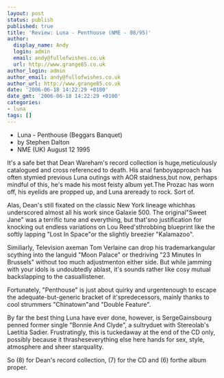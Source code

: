 ```yaml
---
layout: post
status: publish
published: true
title: 'Review: Luna - Penthouse (NME - 08/95)'
author:
  display_name: Andy
  login: admin
  email: andy@fullofwishes.co.uk
  url: http://www.grange85.co.uk
author_login: admin
author_email: andy@fullofwishes.co.uk
author_url: http://www.grange85.co.uk
date: '2006-06-18 14:22:29 +0100'
date_gmt: '2006-06-18 14:22:29 +0100'
categories:
- luna
tags: []
---
```

<ul>
<li>Luna - Penthouse (Beggars Banquet)</li>
<li>by Stephen Dalton</li>
<li> NME (UK) August 12 1995</li>
</ul>
<p>It's a safe bet that Dean Wareham's record collection is huge,meticulously catalogued and cross referenced to death. His anal fanboyapproach has often stymied previous Luna outings with AOR staidness,but now, perhaps mindful of this, he's made his most feisty album yet.The Prozac has worn off, his eyelids are propped up, and Luna areready to rock. Sort of.</p>
<p>Alas, Dean's still fixated on the classic New York lineage whichhas underscored almost all his work since Galaxie 500. The original&quot;Sweet Jane&quot; was a terrific tune and everything, but that'sno justification for knocking out endless variations on Lou Reed'sthrobbing blueprint like the softly lapping &quot;Lost In Space&quot;or the slightly breezier &quot;Kalamazoo&quot;.</p></p>
<p>Similiarly, Television axeman Tom Verlaine can drop his trademarkangular scything into the languid &quot;Moon Palace&quot; or thedriving &quot;23 Minutes In Brussels&quot; without too much adjustmenton either side. But while jamming with your idols is undoubtedly ablast, it's sounds rather like cosy mutual backslapping to the casuallistener.</p>
<p>Fortunately, &quot;Penthouse&quot; is just about quirky and urgentenough to escape the adequate-but-generic bracket of it'spredecessors, mainly thanks to cool strummers &quot;Chinatown&quot;and &quot;Double Feature&quot;.</p>
<p>By far the best thing Luna have ever done, however, is SergeGainsbourg penned former single &quot;Bonnie And Clyde&quot;, a sultryduet with Stereolab's Laetitia Sadier. Frustratingly, this is tuckedaway at the end of the CD only, possibly because it thrasheseverything else here hands for sex, style, atmosphere and sheer starquality.</p>
<p>So (8) for Dean's record collection, (7) for the CD and (6) forthe album proper.</p>
